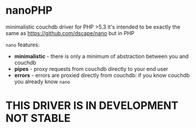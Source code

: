 # nanoPHP

minimalistic couchdb driver for PHP >5.3 it's intended to be exactly the same as
https://github.com/dscape/nano but in PHP

`nano` features:

* **minimalistic** - there is only a minimum of abstraction between you and 
  couchdb
* **pipes** - proxy requests from couchdb directly to your end user
* **errors** - errors are proxied directly from couchdb: if you know couchdb 
  you already know `nano`


# THIS DRIVER IS IN DEVELOPMENT NOT STABLE